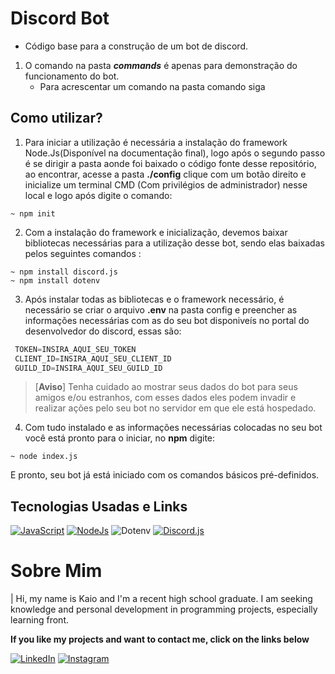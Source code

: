 
# __**Discord Bot**__

* Código base para a construção de um bot de discord.

1. O comando na pasta ***commands*** é apenas para demonstração do funcionamento do bot.
   - Para acrescentar um comando na pasta comando siga 
##  __**Como utilizar?**__
1.  Para iniciar a utilização é necessária a instalação do framework Node.Js(Disponível na documentação final), logo após o segundo passo é se dirigir a pasta aonde foi baixado o código fonte desse repositório, ao encontrar, acesse a pasta **./config** clique com um botão direito e inicialize um terminal CMD (Com privilégios de administrador) nesse local e logo após digite o comando:
```
~ npm init
```
2. Com a instalação do framework e inicialização, devemos baixar bibliotecas necessárias para a utilização desse bot, sendo elas baixadas pelos seguintes comandos :
```
~ npm install discord.js
~ npm install dotenv
```
3. Após instalar todas as bibliotecas e o framework necessário, é necessário se criar o arquivo **.env** na pasta config e preencher as informações necessárias com as do seu bot disponiveís no portal do desenvolvedor do discord, essas são:
```javascript
 TOKEN=INSIRA_AQUI_SEU_TOKEN
 CLIENT_ID=INSIRA_AQUI_SEU_CLIENT_ID
 GUILD_ID=INSIRA_AQUI_SEU_GUILD_ID
```
> [**Aviso**]
> Tenha cuidado ao mostrar seus dados do bot para seus amigos e/ou estranhos, com esses dados eles podem invadir e realizar ações pelo seu bot no servidor em que ele está hospedado.
4. Com tudo instalado e as informações necessárias colocadas no seu bot você está pronto para o iniciar, no **npm** digite:
 ```
~ node index.js
```
E pronto, seu bot já está iniciado com os comandos básicos pré-definidos.
## __**Tecnologias Usadas e Links**__
[![JavaScript](https://img.shields.io/badge/JavaScript-000?style=for-the-badge&logo=javascript&logoColor=4F0199)](https://www.devmedia.com.br/guia/javascript/34372)
[![NodeJs](https://img.shields.io/badge/nodedotjs-000?style=for-the-badge&logo=nodedotjs&logoColor=4F0199)](https://nodejs.org/pt-br/docs)
![Dotenv](https://img.shields.io/badge/dotenv-000?style=for-the-badge&logo=nodedotjs&logoColor=4F0199)
[![Discord.js](https://img.shields.io/badge/discord.js-000?style=for-the-badge&logo=discord&logoColor=4F0199)](https://discordjs.guide/#before-you-begin)
# __**Sobre Mim**__
| Hi, my name is Kaio and I'm a recent high school graduate. I am seeking knowledge and personal development in programming projects, especially learning front.

__**If you like my projects and want to contact me, click on the links below**__

[![LinkedIn](https://img.shields.io/badge/LinkedIn-000?style=for-the-badge&logo=linkedin&logoColor=4F0199)](linkedin.com/in/kaio-grativol-baldo-071a74150/)
[![Instagram](https://img.shields.io/badge/Instagram-000?style=for-the-badge&logo=instagram&logoColor=4F0199)](https://www.instagram.com/kaiull__/)